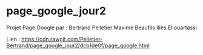 # page_google_jour2



Projet Page Google par :
Bertrand Pelletier
Maxime Beaufils
Iliès El ouartassi

Lien : https://cdn.rawgit.com/Pelletier-Bertrand/page_google_jour2/dcb1de0f/page_google.html

